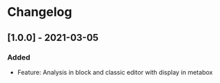 # Changelog

## [1.0.0] - 2021-03-05

### Added

- Feature: Analysis in block and classic editor with display in metabox
  